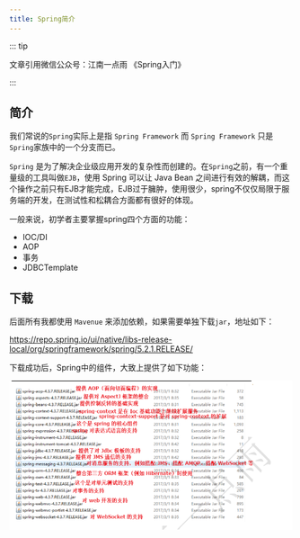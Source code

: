```yaml
---
title: Spring简介
---
```

::: tip

文章引用微信公众号：江南一点雨 《Spring入门》

:::
## 简介
我们常说的`Spring`实际上是指 `Spring Framework` 而 `Spring Framework` 只是`Spring`家族中的一个分支而已。

`Spring` 是为了解决企业级应用开发的复杂性而创建的。在`Spring`之前，有一个重量级的工具叫做`EJB`，使用 Spring 可以让 Java Bean 之间进行有效的解耦，而这个操作之前只有EJB才能完成，EJB过于臃肿，使用很少，spring不仅仅局限于服务端的开发，在测试性和松耦合方面都有很好的体现。

一般来说，初学者主要掌握spring四个方面的功能：
* IOC/DI
* AOP
* 事务
* JDBCTemplate

## 下载
后面所有我都使用 `Mavenue` 来添加依赖，如果需要单独下载`jar`，地址如下：

https://repo.spring.io/ui/native/libs-release-local/org/springframework/spring/5.2.1.RELEASE/

下载成功后，Spring中的组件，大致上提供了如下功能：

![图1](/blogImg/ssm/spring1.png)




